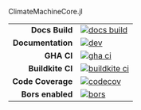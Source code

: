 ClimateMachineCore.jl

|||
|---------------------:|:----------------------------------------------|
| **Docs Build**       | [![docs build][docs-bld-img]][docs-bld-url]   |
| **Documentation**    | [![dev][docs-dev-img]][docs-dev-url]          |
| **GHA CI**           | [![gha ci][gha-ci-img]][gha-ci-url]           |
| **Buildkite CI**     | [![buildkite ci][buildkite-ci-img]][buildkite-ci-url] |
| **Code Coverage**    | [![codecov][codecov-img]][codecov-url]        |
| **Bors enabled**     | [![bors][bors-img]][bors-url]                 |

[docs-bld-img]: https://github.com/CliMA/ClimateMachineCore.jl/workflows/Documentation/badge.svg
[docs-bld-url]: https://github.com/CliMA/ClimateMachineCore.jl/actions?query=workflow%3ADocumentation

[docs-dev-img]: https://img.shields.io/badge/docs-dev-blue.svg
[docs-dev-url]: https://CliMA.github.io/ClimateMachineCore.jl/dev/

[gha-ci-img]: https://github.com/CliMA/ClimateMachineCore.jl/actions/workflows/OS-UnitTests.yml/badge.svg
[gha-ci-url]: https://github.com/CliMA/ClimateMachineCore.jl/actions/workflows/OS-UnitTests.yml

[buildkite-ci-img]: https://badge.buildkite.com/2b63d3c49347804f61bd8e99c8b85e05871253b92612cd1af4.svg
[buildkite-ci-url]: https://buildkite.com/clima/climatemachinecore-ci

[codecov-img]: https://codecov.io/gh/CliMA/ClimateMachineCore.jl/branch/main/graph/badge.svg
[codecov-url]: https://codecov.io/gh/CliMA/ClimateMachineCore.jl

[bors-img]: https://bors.tech/images/badge_small.svg
[bors-url]: https://app.bors.tech/repositories/32973
